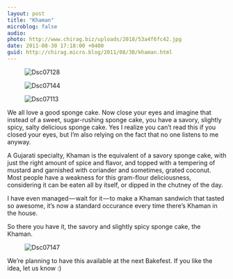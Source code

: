 ```yaml
---
layout: post
title: "Khaman"
microblog: false
audio: 
photo: http://www.chirag.biz/uploads/2018/53a4f6fc42.jpg
date: 2011-08-30 17:18:00 +0400
guid: http://chirag.micro.blog/2011/08/30/khaman.html
---
```

<figure><img alt="Dsc07128" src="http://www.chirag.biz/uploads/2018/9ae7d22b8f.jpg"></figure><figure><img alt="Dsc07144" src="http://www.chirag.biz/uploads/2018/0a2e8461f9.jpg"></figure><figure><img alt="Dsc07113" src="http://www.chirag.biz/uploads/2018/6ecef56816.jpg"></figure><p>We all love a good sponge cake. Now close your eyes and imagine that instead of a sweet, sugar-rushing sponge cake, you have a savory, slightly spicy, salty delicious sponge cake. Yes I realize you can’t read this if you closed your eyes, but I’m also relying on the fact that no one listens to me anyway.</p>
<p>A Gujarati specialty, Khaman is the equivalent of a savory sponge cake, with just the right amount of spice and flavor, and topped with a tempering of mustard and garnished with coriander and sometimes, grated coconut. Most people have a weakness for this gram-flour deliciousness, considering it can be eaten all by itself, or dipped in the chutney of the day.</p>
<p>I have even managed — wait for it — to make a Khaman sandwich that tasted so awesome, it’s now a standard occurance every time there’s Khaman in the house.</p>
<p>So there you have it, the savory and slightly spicy sponge cake, the Khaman.</p>
<figure><img alt="Dsc07147" src="http://www.chirag.biz/uploads/2018/53a4f6fc42.jpg"></figure><p>We’re planning to have this available at the next Bakefest. If you like the idea, let us know :)</p>
